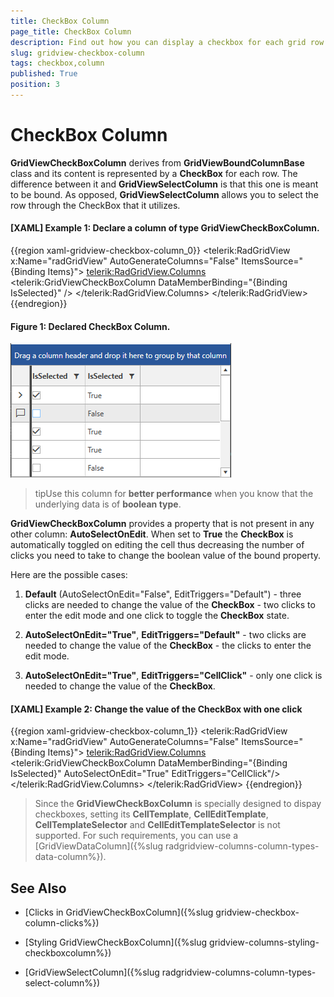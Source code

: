 ```yaml
---
title: CheckBox Column
page_title: CheckBox Column
description: Find out how you can display a checkbox for each grid row using the CheckBox column in RadGridView - Telerik's {{ site.framework_name }} DataGrid.
slug: gridview-checkbox-column
tags: checkbox,column
published: True
position: 3
---
```


# CheckBox Column

__GridViewCheckBoxColumn__ derives from __GridViewBoundColumnBase__ class and its content is represented by a __CheckBox__ for each row. The difference between it and __GridViewSelectColumn__ is that this one is meant to be bound. As opposed, __GridViewSelectColumn__ allows you to select the row through the CheckBox that it utilizes.

#### __[XAML] Example 1: Declare a column of type GridViewCheckBoxColumn.__

{{region xaml-gridview-checkbox-column_0}}
	<telerik:RadGridView x:Name="radGridView"
	                AutoGenerateColumns="False"
					ItemsSource="{Binding Items}">
	    <telerik:RadGridView.Columns>
	        <telerik:GridViewCheckBoxColumn DataMemberBinding="{Binding IsSelected}" />
	    </telerik:RadGridView.Columns>
	</telerik:RadGridView>
{{endregion}}

#### __Figure 1: Declared CheckBox Column.__
![Rad Grid View Columns Check Box Column 01](images/RadGridView_Columns_CheckBoxColumn_01.png)

>tipUse this column for __better performance__ when you know that the underlying data is of __boolean type__.

__GridViewCheckBoxColumn__ provides a property that is not present in any other column: __AutoSelectOnEdit__. When set to __True__ the __CheckBox__ is automatically toggled on editing the cell thus decreasing the number of clicks you need to take to change the boolean value of the bound property. 

Here are the possible cases:

1. __Default__ (AutoSelectOnEdit="False", EditTriggers="Default") - three clicks are needed to change the value of the __CheckBox__ - two clicks to enter the edit mode and one click to toggle the __CheckBox__ state.

2. __AutoSelectOnEdit="True"__, __EditTriggers="Default"__ - two clicks are needed to change the value of the __CheckBox__ - the clicks to enter the edit mode.

3. __AutoSelectOnEdit="True"__, __EditTriggers="CellClick"__ - only one click is needed to change the value of the __CheckBox__. 

#### __[XAML] Example 2: Change the value of the CheckBox with one click__

{{region xaml-gridview-checkbox-column_1}}
	<telerik:RadGridView x:Name="radGridView"
	                AutoGenerateColumns="False"
					ItemsSource="{Binding Items}">
	    <telerik:RadGridView.Columns>
	        <telerik:GridViewCheckBoxColumn DataMemberBinding="{Binding IsSelected}" AutoSelectOnEdit="True" EditTriggers="CellClick"/>
	    </telerik:RadGridView.Columns>
	</telerik:RadGridView>
{{endregion}}

> Since the __GridViewCheckBoxColumn__ is specially designed to dispay checkboxes, setting its __CellTemplate__, __CellEditTemplate__, __CellTemplateSelector__ and __CellEditTemplateSelector__ is not supported. For such requirements, you can use a [GridViewDataColumn]({%slug radgridview-columns-column-types-data-column%}).

## See Also

 * [Clicks in GridViewCheckBoxColumn]({%slug gridview-checkbox-column-clicks%}) 

 * [Styling GridViewCheckBoxColumn]({%slug gridview-columns-styling-checkboxcolumn%})

 * [GridViewSelectColumn]({%slug radgridview-columns-column-types-select-column%})

